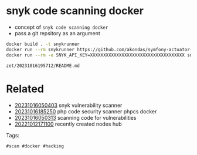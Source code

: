 # snyk code scanning docker

- concept of `snyk code scanning docker`
- pass a git repsitory as an argument

```bash
docker build . -t snykrunner
docker run --rm snykrunner https://github.com/akondas/symfony-actuator-bundle
docker run --rm -e SNYK_API_KEY=XXXXXXXXXXXXXXXXXXXXXXXXXXXXXXXXXXXX snykrunner https://github.com/akondas/symfony-actuator-bundle
```

` zet/20231016195712/README.md `

# Related

- [20231016050403](/zet/20231016050403/README.md) snyk vulnerability scanner
- [20231016185250](/zet/20231016185250/README.md) php code security scanner phpcs docker
- [20231016050313](/zet/20231016050313/README.md) scanning code for vulnerabilities
- [20221012171100](/zet/20221012171100/README.md) recently created nodes hub

Tags:

    #scan #docker #hacking
